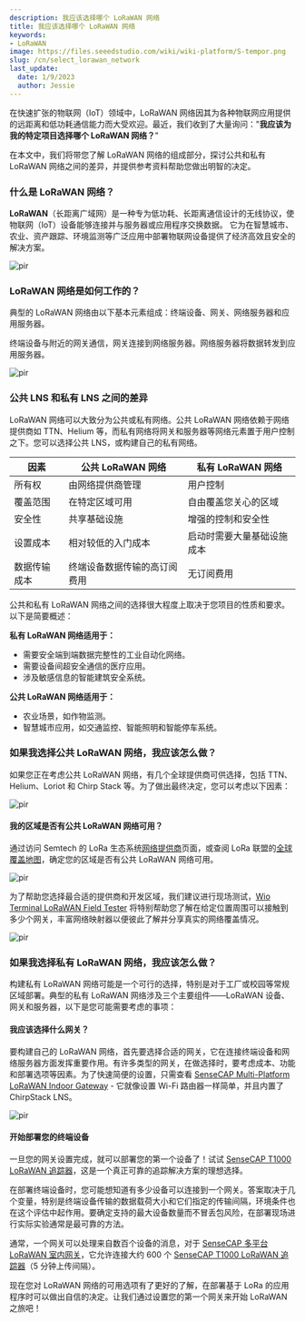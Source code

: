 ```yaml
---
description: 我应该选择哪个 LoRaWAN 网络
title: 我应该选择哪个 LoRaWAN 网络
keywords:
- LoRaWAN
image: https://files.seeedstudio.com/wiki/wiki-platform/S-tempor.png
slug: /cn/select_lorawan_network
last_update:
  date: 1/9/2023
  author: Jessie
---
```



在快速扩张的物联网（IoT）领域中，LoRaWAN 网络因其为各种物联网应用提供的远距离和低功耗通信能力而大受欢迎。最近，我们收到了大量询问："**我应该为我的特定项目选择哪个 LoRaWAN 网络？**"

在本文中，我们将带您了解 LoRaWAN 网络的组成部分，探讨公共和私有 LoRaWAN 网络之间的差异，并提供参考资料帮助您做出明智的决定。

### 什么是 LoRaWAN 网络？

**LoRaWAN**（长距离广域网）是一种专为低功耗、长距离通信设计的无线协议，使物联网（IoT）设备能够连接并与服务器或应用程序交换数据。
它为在智慧城市、农业、资产跟踪、环境监测等广泛应用中部署物联网设备提供了经济高效且安全的解决方案。


<p style={{textAlign: 'center'}}><img src="https://files.seeedstudio.com/wiki/SenseCAP/introduction/lorawan-server.png" alt="pir" width={800} height="auto" /></p>


### LoRaWAN 网络是如何工作的？

典型的 LoRaWAN 网络由以下基本元素组成：终端设备、网关、网络服务器和应用服务器。

终端设备与附近的网关通信，网关连接到网络服务器。网络服务器将数据转发到应用服务器。

<p style={{textAlign: 'center'}}><img src="https://files.seeedstudio.com/wiki/SenseCAP/introduction/lorawan-server2.png" alt="pir" width={800} height="auto" /></p>

### 公共 LNS 和私有 LNS 之间的差异

LoRaWAN 网络可以大致分为公共或私有网络。公共 LoRaWAN 网络依赖于网络提供商如 TTN、Helium 等，而私有网络将网关和服务器等网络元素置于用户控制之下。您可以选择公共 LNS，或构建自己的私有网络。

|因素|公共 LoRaWAN 网络|私有 LoRaWAN 网络|
|--|--|--|
|所有权|由网络提供商管理|用户控制|
|覆盖范围|在特定区域可用|自由覆盖您关心的区域|
|安全性|共享基础设施|增强的控制和安全性|
|设置成本|相对较低的入门成本|启动时需要大量基础设施成本|
|数据传输成本|终端设备数据传输的高订阅费用|无订阅费用|

公共和私有 LoRaWAN 网络之间的选择很大程度上取决于您项目的性质和要求。以下是简要概述：

**私有 LoRaWAN 网络适用于：**
* 需要安全端到端数据完整性的工业自动化网络。
* 需要设备间超安全通信的医疗应用。
* 涉及敏感信息的智能建筑安全系统。

**公共 LoRaWAN 网络适用于：**
* 农业场景，如作物监测。
* 智慧城市应用，如交通监控、智能照明和智能停车系统。

### 如果我选择公共 LoRaWAN 网络，我应该怎么做？

如果您正在考虑公共 LoRaWAN 网络，有几个全球提供商可供选择，包括 TTN、Helium、Loriot 和 Chirp Stack 等。为了做出最终决定，您可以考虑以下因素：

<p style={{textAlign: 'center'}}><img src="https://files.seeedstudio.com/wiki/SenseCAP/introduction/lorawan-map.png" alt="pir" width={800} height="auto" /></p>


#### 我的区域是否有公共 LoRaWAN 网络可用？

通过访问 Semtech 的 LoRa 生态系统[网络提供商](https://www.semtech.com/lora/ecosystem/networks)页面，或查阅 LoRa 联盟的[全球覆盖地图](https://lora-alliance.org/#tabs-1)，确定您的区域是否有公共 LoRaWAN 网络可用。

<p style={{textAlign: 'center'}}><img src="https://files.seeedstudio.com/wiki/SenseCAP/introduction/lorawan-map2.png" alt="pir" width={800} height="auto" /></p>

为了帮助您选择最合适的提供商和开发区域，我们建议进行现场测试，[Wio Terminal LoRaWAN Field Tester](https://www.seeedstudio.com/WioField-Tester-Kit-p-5282.html) 将特别帮助您了解在给定位置周围可以接触到多少个网关，丰富网络映射器以便彼此了解并分享真实的网络覆盖情况。

<p style={{textAlign: 'center'}}><img src="https://files.seeedstudio.com/wiki/SenseCAP/introduction/server-helium.png" alt="pir" width={700} height="auto" /></p>


### 如果我选择私有 LoRaWAN 网络，我应该怎么做？

构建私有 LoRaWAN 网络可能是一个可行的选择，特别是对于工厂或校园等常规区域部署。典型的私有 LoRaWAN 网络涉及三个主要组件——LoRaWAN 设备、网关和服务器，以下是您可能需要考虑的事项：

#### 我应该选择什么网关？

要构建自己的 LoRaWAN 网络，首先要选择合适的网关，它在连接终端设备和网络服务器方面发挥重要作用。有许多类型的网关，在做选择时，要考虑成本、功能和部署选项等因素。为了快速简便的设置，只需查看 [SenseCAP Multi-Platform LoRaWAN Indoor Gateway](https://www.seeedstudio.com/SenseCAP-Multi-Platform-LoRaWAN-Indoor-Gateway-SX1302-EU868-p-5471.html) - 它就像设置 Wi-Fi 路由器一样简单，并且内置了 ChirpStack LNS。

<p style={{textAlign: 'center'}}><img src="https://files.seeedstudio.com/wiki/SenseCAP/introduction/server-gateway.png" alt="pir" width={800} height="auto" /></p>


#### 开始部署您的终端设备

一旦您的网关设置完成，就可以部署您的第一个设备了！试试 [SenseCAP T1000 LoRaWAN 追踪器](https://www.seeedstudio.com/SenseCAP-Card-Tracker-T1000-A-p-5697.html)，这是一个真正可靠的追踪解决方案的理想选择。

在部署终端设备时，您可能想知道有多少设备可以连接到一个网关。答案取决于几个变量，特别是终端设备传输的数据载荷大小和它们指定的传输间隔，环境条件也在这个评估中起作用。要确定支持的最大设备数量而不冒丢包风险，在部署现场进行实际实验通常是最可靠的方法。

通常，一个网关可以处理来自数百个设备的消息，对于 [SenseCAP 多平台 LoRaWAN 室内网关](https://www.seeedstudio.com/SenseCAP-Multi-Platform-LoRaWAN-Indoor-Gateway-SX1302-EU868-p-5471.html)，它允许连接大约 600 个 [SenseCAP T1000 LoRaWAN 追踪器](https://www.seeedstudio.com/SenseCAP-Card-Tracker-T1000-A-p-5697.html)（5 分钟上传间隔）。

现在您对 LoRaWAN 网络的可用选项有了更好的了解，在部署基于 LoRa 的应用程序时可以做出自信的决定。让我们通过设置您的第一个网关来开始 LoRaWAN 之旅吧！